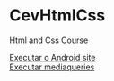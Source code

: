 # CevHtmlCss
 Html and Css Course


<a href='https://bbras81.github.io/CevHtmlCss/Exercicios/d10/index.html'>Executar o Android site </a> <br>
<a href='https://github.com/bbras81/CevHtmlCss/modulo4/ex026/mq002/index.html'>Executar mediaqueries</a>
